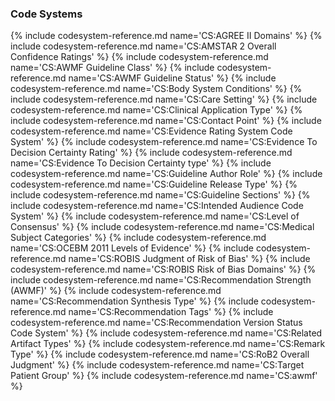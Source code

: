 ### Code Systems

{% include codesystem-reference.md name='CS:AGREE II Domains' %}
{% include codesystem-reference.md name='CS:AMSTAR 2 Overall Confidence Ratings' %}
{% include codesystem-reference.md name='CS:AWMF Guideline Class' %}
{% include codesystem-reference.md name='CS:AWMF Guideline Status' %}
{% include codesystem-reference.md name='CS:Body System Conditions' %}
{% include codesystem-reference.md name='CS:Care Setting' %}
{% include codesystem-reference.md name='CS:Clinical Application Type' %}
{% include codesystem-reference.md name='CS:Contact Point' %}
{% include codesystem-reference.md name='CS:Evidence Rating System Code System' %}
{% include codesystem-reference.md name='CS:Evidence To Decision Certainty Rating' %}
{% include codesystem-reference.md name='CS:Evidence To Decision Certainty type' %}
{% include codesystem-reference.md name='CS:Guideline Author Role' %}
{% include codesystem-reference.md name='CS:Guideline Release Type' %}
{% include codesystem-reference.md name='CS:Guideline Sections' %}
{% include codesystem-reference.md name='CS:Intended Audience Code System' %}
{% include codesystem-reference.md name='CS:Level of Consensus' %}
{% include codesystem-reference.md name='CS:Medical Subject Categories' %}
{% include codesystem-reference.md name='CS:OCEBM 2011 Levels of Evidence' %}
{% include codesystem-reference.md name='CS:ROBIS Judgment of Risk of Bias' %}
{% include codesystem-reference.md name='CS:ROBIS Risk of Bias Domains' %}
{% include codesystem-reference.md name='CS:Recommendation Strength (AWMF)' %}
{% include codesystem-reference.md name='CS:Recommendation Synthesis Type' %}
{% include codesystem-reference.md name='CS:Recommendation Tags' %}
{% include codesystem-reference.md name='CS:Recommendation Version Status Code System' %}
{% include codesystem-reference.md name='CS:Related Artifact Types' %}
{% include codesystem-reference.md name='CS:Remark Type' %}
{% include codesystem-reference.md name='CS:RoB2 Overall Judgment' %}
{% include codesystem-reference.md name='CS:Target Patient Group' %}
{% include codesystem-reference.md name='CS:awmf' %}
